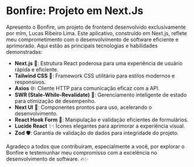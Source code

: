 # **Bonfire: Projeto em Next.Js**

Apresento o Bonfire, um projeto de frontend desenvolvido exclusivamente por mim, Lucas Ribeiro Lima. Este aplicativo, construído em Next.js, reflete meu comprometimento com o desenvolvimento de software eficiente e aprimorado. Aqui estão as principais tecnologias e habilidades demonstradas:

- **Next.js** 🔗: Estrutura React poderosa para uma experiência de usuário rápida e eficiente.
- **Tailwind CSS** 🎨: Framework CSS utilitário para estilos modernos e responsivos.
- **Axios** 🌐: Cliente HTTP para comunicação eficaz com a API.
- **SWR (Stale-While-Revalidate)** 🔄: Gerenciamento inteligente de estado para otimização de desempenho.
- **Next UI** 🚀: Componentes prontos para uso, acelerando o desenvolvimento.
- **React Hook Form** 📝: Manipulação e validação eficientes de formulários.
- **Lucide React** ✨: Ícones elegantes para aprimorar a experiência visual.
- **Zod** 🛡️: Garantia de validação de dados para integridade do projeto.

Agradeço a todos que contribuíram, especialmente a você, por explorar o Bonfire e testemunhar meu compromisso com a excelência no desenvolvimento de software. 🔥✨
